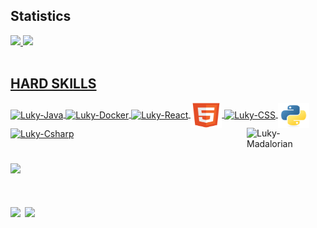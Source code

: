 <div>
  <h2><b>Statistics</b></h2>
  <a href="https://github.com/LukyAguiar">
  <img height="180em" src="https://github-readme-stats.vercel.app/api?username=LukyAguiar&show_icons=true&theme=github_dark&include_all_commits=true&count_private=true"/>
  <img height="180em" src="https://github-readme-stats.vercel.app/api/top-langs/?username=LukyAguiar&layout=compact&langs_count=7&theme=github_dark"/>
</div>
<div style="display: inline_block"><br>
  <h2><b>HARD SKILLS</b></h2>
  <img align="center" alt="Luky-Java" height="40" width="50" src="https://cdn.jsdelivr.net/gh/devicons/devicon/icons/java/java-original.svg">
  <img align="center" alt="Luky-Docker" height="40" width="50" src="https://cdn.jsdelivr.net/gh/devicons/devicon/icons/docker/docker-plain.svg">
  <img align="center" alt="Luky-React" height="40" width="50" src="https://cdn.jsdelivr.net/gh/devicons/devicon/icons/angularjs/angularjs-original.svg">
  <img align="center" alt="Luky-HTML" height="40" width="50" src="https://raw.githubusercontent.com/devicons/devicon/master/icons/html5/html5-original.svg">
  <img align="center" alt="Luky-CSS" height="40" width="50" src="https://cdn.jsdelivr.net/gh/devicons/devicon/icons/css3/css3-original.svg">
  <img align="center" alt="Luky-Python" height="40" width="50" src="https://raw.githubusercontent.com/devicons/devicon/master/icons/python/python-original.svg">
  <img align="center" alt="Luky-Csharp" height="40" width="50" src="https://cdn.jsdelivr.net/gh/devicons/devicon/icons/csharp/csharp-original.svg">
  <img align="right" alt="Luky-Madalorian" width="25%"  height="25%"src="https://i.pinimg.com/originals/e4/26/70/e426702edf874b181aced1e2fa5c6cde.gif">
</div>
 <h1></h1>
 <div style="display: inline_block">
  <a href="https://github.com/LukyAguiar">
  <img height="150em" src="https://github-readme-stats.vercel.app/api/pin/?username=LukyAguiar&repo=ProjGeneration&theme=github_dark"/>
</div>
 <h1><h1>
<div> 
  <a href="https://www.instagram.com/luky.js/" target="_blank"><img src="https://img.shields.io/badge/-Instagram-%23E4405F?style=for-the-badge&logo=instagram&logoColor=white" target="_blank"></a>
  <a href="https://www.linkedin.com/in/lucasaguiardev/" target="_blank"><img src="https://img.shields.io/badge/-LinkedIn-%230077B5?style=for-the-badge&logo=linkedin&logoColor=white" target="_blank"></a> 
